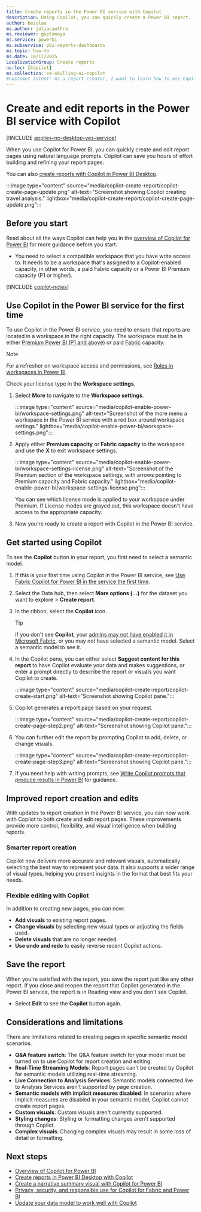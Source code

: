 ```yaml
---
title: Create reports in the Power BI service with Copilot
description: Using Copilot, you can quickly create a Power BI report.
author: bezulau
ms.author: juliacawthra
ms.reviewer: guptamaya
ms.service: powerbi
ms.subservice: pbi-reports-dashboards
ms.topic: how-to
ms.date: 10/17/2025
LocalizationGroup: Create reports
no-loc: [Copilot]
ms.collection: ce-skilling-ai-copilot
#customer intent: As a report creator, I want to learn how to use Copilot in the Power BI service to create a Power BI report quickly.
---
```


# Create and edit reports in the Power BI service with Copilot

[!INCLUDE [applies-no-desktop-yes-service](../includes/applies-no-desktop-yes-service.md)]

When you use Copilot for Power BI, you can quickly create and edit report pages using natural language prompts. Copilot can save you hours of effort building and refining your report pages. 

You can also [create reports with Copilot in Power BI Desktop](copilot-create-desktop-report.md).

:::image type="content" source="media/copilot-create-report/copilot-create-page-update.png" alt-text="Screenshot showing Copilot creating travel analysis." lightbox="media/copilot-create-report/copilot-create-page-update.png":::

## Before you start

Read about all the ways Copilot can help you in the [overview of Copilot for Power BI](copilot-introduction.md) for more guidance before you start.

- You need to select a compatible workspace that you have write access to. It needs to be a workspace that's assigned to a Copilot-enabled capacity, in other words, a paid Fabric capacity or a Power BI Premium capacity (P1 or higher).

[!INCLUDE [copilot-notes](../includes/copilot-notes.md)]

## Use Copilot in the Power BI service for the first time

To use Copilot in the Power BI service, you need to ensure that reports are located in a workspace in the right capacity. The workspace must be in either [Premium Power BI (P1 and above)](../enterprise/service-premium-features.md) or paid [Fabric](/fabric/enterprise/licenses) capacity.

> [!NOTE]
> For a refresher on workspace access and permissions, see [Roles in workspaces in Power BI](/power-bi/collaborate-share/service-roles-new-workspaces).

Check your license type in the **Workspace settings**.

1. Select **More** to navigate to the **Workspace settings**.

    :::image type="content" source="media/copilot-enable-power-bi/workspace-settings.png" alt-text="Screenshot of the more menu a workspace in the Power BI service with a red box around workspace settings." lightbox="media/copilot-enable-power-bi/workspace-settings.png":::

1. Apply either **Premium capacity** or **Fabric capacity** to the workspace and use the **X** to exit workspace settings.

    :::image type="content" source="media/copilot-enable-power-bi/workspace-settings-license.png" alt-text="Screenshot of the Premium section of the workspace settings, with arrows pointing to Premium capacity and Fabric capacity." lightbox="media/copilot-enable-power-bi/workspace-settings-license.png":::

    You can see which license mode is applied to your workspace under Premium. If License modes are grayed out, this workspace doesn't have access to the appropriate capacity.

1. Now you're ready to create a report with Copilot in the Power BI service.

## Get started using Copilot

To see the **Copilot** button in your report, you first need to select a semantic model.

1. If this is your first time using Copilot in the Power BI service, see [Use Fabric Copilot for Power BI in the service the first time](copilot-enable-power-bi.md#use-copilot-for-power-bi-in-the-service).

1. Select the Data hub, then select **More options (...)** for the dataset you want to explore > **Create report**.
1. In the ribbon, select the **Copilot** icon.

    > [!TIP]
    > If you don't see **Copilot**, your [admins may not have enabled it in Microsoft Fabric](/fabric/get-started/copilot-fabric-overview), or you may not have selected a semantic model. Select a semantic model to see it.

1. In the Copilot pane, you can either select **Suggest content for this report** to have Copilot evaluate your data and makes suggestions, or enter a prompt directly to describe the report or visuals you want Copilot to create.

    :::image type="content" source="media/copilot-create-report/copilot-create-start.png" alt-text="Screenshot showing Copilot pane.":::

1. Copilot generates a report page based on your request.
    
    :::image type="content" source="media/copilot-create-report/copilot-create-page-step2.png" alt-text="Screenshot showing Copilot pane.":::

1. You can further edit the report by prompting Copilot to add, delete, or change visuals.

    :::image type="content" source="media/copilot-create-report/copilot-create-page-step3.png" alt-text="Screenshot showing Copilot pane.":::

1. If you need help with writing prompts, see [Write Copilot prompts that produce results in Power BI](copilot-prompts-report-pages.md) for guidance.

## Improved report creation and edits

With updates to report creation in the Power BI service, you can now work with Copilot to both create and edit report pages. These improvements provide more control, flexibility, and visual intelligence when building reports.

### Smarter report creation

Copilot now delivers more accurate and relevant visuals, automatically selecting the best way to represent your data. It also supports a wider range of visual types, helping you present insights in the format that best fits your needs.

### Flexible editing with Copilot

In addition to creating new pages, you can now:

- **Add visuals** to existing report pages.  
- **Change visuals** by selecting new visual types or adjusting the fields used.  
- **Delete visuals** that are no longer needed.  
- **Use undo and redo** to easily reverse recent Copilot actions.

## Save the report

When you're satisfied with the report, you save the report just like any other report. If you close and reopen the report that Copilot generated in the Power BI service, the report is in Reading view and you don't see Copilot.

- Select **Edit** to see the **Copilot** button again. 

## Considerations and limitations

There are limitations related to creating pages in specific semantic model scenarios.

- **Q&A feature switch**: The Q&A feature switch for your model must be turned on to use Copilot for report creation and editing.
- **Real-Time Streaming Models**: Report pages can't be created by Copilot for semantic models utilizing real-time streaming.
- **Live Connection to Analysis Services**: Semantic models connected live to Analysis Services aren't supported by page creation.
- **Semantic models with implicit measures disabled**: In scenarios where implicit measures are disabled in your semantic model, Copilot cannot create report pages.
- **Custom visuals**: Custom visuals aren't currently supported.
- **Styling changes**: Styling or formatting changes aren't supported through Copilot.
- **Complex visuals**: Changing complex visuals may result in some loss of detail or formatting.
  
## Next steps

- [Overview of Copilot for Power BI](copilot-introduction.md)
- [Create reports in Power BI Desktop with Copilot](copilot-create-desktop-report.md)
- [Create a narrative summary visual with Copilot for Power BI](copilot-create-narrative.md)
- [Privacy, security, and responsible use for Copilot for Fabric and Power BI](/fabric/get-started/copilot-power-bi-privacy-security)
- [Update your data model to work well with Copilot](copilot-evaluate-data.md)
